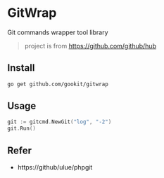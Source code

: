 # GitWrap

Git commands wrapper tool library

> project is from https://github.com/github/hub

## Install

```bash
go get github.com/gookit/gitwrap
```

## Usage

```go
git := gitcmd.NewGit("log", "-2")
git.Run()
```

## Refer

- https://github/ulue/phpgit
